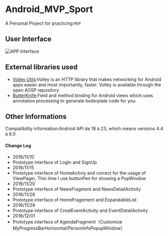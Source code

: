 # Android_MVP_Sport
A Personal Project for practicing `MVP` 
 
## User Interface
![APP Interface](https://github.com/underwindfall/Android_MVP_Sport/blob/master/app/src/main/assets/ScreenShotiny.png)

## External libraries used
- [Volley Utils](https://github.com/johnjohndoe/Volley):Volley is an HTTP library that makes networking for Android apps easier and most importantly, faster. Volley is available through the open AOSP repository<br>
- [ButterKnife](https://github.com/JakeWharton/butterknife):Field and method binding for Android views which uses annotation processing to generate boilerplate code for you.

## Other Informations
Compatibility information:Android API de 18 à 23, which means versions 4.4 à 6.0

#### Change Log
* 2016/11/10
 * Prototype interface of LogIn and SignUp
* 2016/11/15
 * Prototype interface of HomeActiviy and correct for the usage of ViewPager, This time I use buttonPen for showing a PopWindow
* 2016/11/20
 * Prototype interface of NewsFragment and NewsDetailActivity
* 2016/11/28
 * Prototype interface of HomeFragement and ExpandableList
* 2016/11/29
 * Prototype interface of CreatEventActivity and EventDetailActivity
* 2016/12/01
 * Prototype interface of AgendaFragment（Customize MyProgressBarHorizontal/PersonInfoPopupWindow）	
